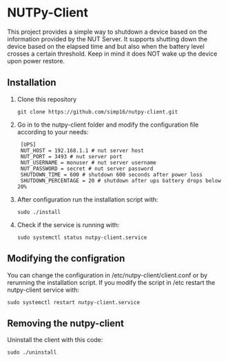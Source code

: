 # NUTPy-Client
This project provides a simple way to shutdown a device based on the information provided by the NUT Server. It supports shutting down the device based on the elapsed time and but also when the battery level crosses a certain threshold. Keep in mind it does NOT wake up the device upon power restore.

## Installation
1. Clone this repository
    ```
    git clone https://github.com/simp16/nutpy-client.git
    ```
2. Go in to the nutpy-client folder and modify the configuration file according to your needs:
   ```                                       
    [UPS]
    NUT_HOST = 192.168.1.1 # nut server host
    NUT_PORT = 3493 # nut server port
    NUT_USERNAME = monuser # nut server username
    NUT_PASSWORD = secret # nut server password
    SHUTDOWN_TIME = 600 # shutdown 600 seconds after power loss
    SHUTDOWN_PERCENTAGE = 20 # shutdown after ups battery drops below 20% 
   ```   
3.  After configuration run the installation script with:
    ```
    sudo ./install
    ```
4. Check if the service is running with:
   ```
   sudo systemctl status nutpy-client.service
   ```
## Modifying the configration
You can change the configuration in /etc/nutpy-client/client.conf or by rerunning the installation script. If you modify the script in /etc restart the nutpy-client service with:
```
sudo systemctl restart nutpy-client.service
```
## Removing the nutpy-client
Uninstall the client with this code:
```
sudo ./uninstall
```
